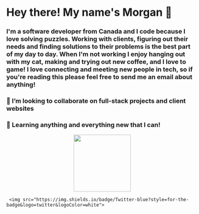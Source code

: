 #                                                           Hey there! My name's Morgan 👋

### I'm a software developer from Canada and I code because I love solving puzzles. Working with clients, figuring out their needs and finding solutions to their problems is the best part of my day to day. When I'm not working I enjoy hanging out with my cat, making and trying out new coffee, and I love to game! I love connecting and meeting new people in tech, so if you're reading this please feel free to send me an email about anything!
     
### 👯 I’m looking to collaborate on full-stack projects and client websites
### 🤔 Learning anything and everything new that I can!


<div id="header" align="center">
     <img src="https://media.giphy.com/media/v1.Y2lkPTc5MGI3NjExYTc4NDI3NjVkMWEwZDM5ZmZkMmMzNzU0ZWRiZWFjYjM3MzhhMmRmYyZjdD1z/M9gbBd9nbDrOTu1Mqx/giphy.gif" width="150" height="150">
</div>
<div id="badges">
     <a href="https://www.linkedin.com/in/morganewanchuk/>
     <img src="https://shields.io/badge/LinkedIn-blue?logo=linkedin&logoColor=white&style=for-the-badge">
     </a>     
                                                                                                        
     <img src="https://img.shields.io/badge/Twitter-blue?style=for-the-badge&logo=twitter&logoColor=white">
</div>
